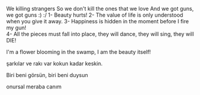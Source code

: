We killing strangers
So we don't kill the ones that we love
     And we got guns, we got guns
:)
:/
1- Beauty hurts!
2- The value of life is only understood when you give it away.
3- Happiness is hidden in the moment before I fire my gun!                    
4- All the pieces must fall into place, they will dance, they will sing, they will DIE! 
                    
I'm a flower blooming in the swamp, I am the beauty itself!

şarkılar ve rakı var kokun kadar keskin.

Biri beni görsün, biri beni duysun

onursal meraba canım
